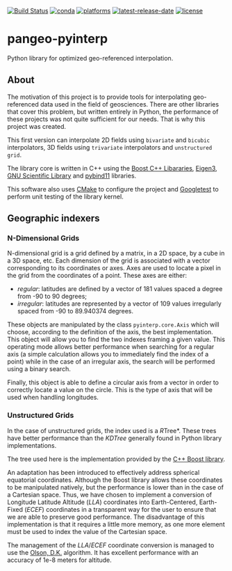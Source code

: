 [![Build Status](https://dev.azure.com/fbriol/pangeo-pyinterp/_apis/build/status/CNES.pangeo-pyinterp?branchName=master)](https://dev.azure.com/fbriol/pangeo-pyinterp/_build/latest?definitionId=2&branchName=master)
[![conda](https://anaconda.org/fbriol/pyinterp/badges/installer/conda.svg?service=github)](https://anaconda.org/fbriol/pyinterp/badges/installer/conda.svg?service=github)
[![platforms](https://anaconda.org/fbriol/pyinterp/badges/platforms.svg?service=github)](https://anaconda.org/fbriol/pyinterp/badges/platforms.svg?service=github)
[![latest-release-date](https://anaconda.org/fbriol/pyinterp/badges/latest_release_date.svg?service=github)](https://anaconda.org/fbriol/pyinterp/badges/latest_release_date.svg?service=github)
[![license](https://anaconda.org/fbriol/pyinterp/badges/license.svg?service=github)](https://anaconda.org/fbriol/pyinterp/badges/license.svg?service=github)


# pangeo-pyinterp
Python library for optimized geo-referenced interpolation.

## About
The motivation of this project is to provide tools for interpolating
geo-referenced data used in the field of geosciences. There are other libraries
that cover this problem, but written entirely in Python, the performance of
these projects was not quite sufficient for our needs. That is why this project
was created.

This first version can interpolate 2D fields using `bivariate` and `bicubic`
interpolators, 3D fields using `trivariate` interpolators and `unstructured grid`.

The library core is written in C++ using the [Boost C++
Libararies](https://www.boost.org/), [Eigen3](http://eigen.tuxfamily.org/),
[GNU Scientific Library](https://www.gnu.org/software/gsl/) and
[pybind11](https://github.com/pybind/pybind11/) libraries.

This software also uses [CMake](https://cmake.org/) to configure the project
and [Googletest](https://github.com/google/googletest) to perform unit testing
of the library kernel.

## Geographic indexers

### N-Dimensional Grids

N-dimensional grid is a grid defined by a matrix, in a 2D space, by a cube in a
3D space, etc. Each dimension of the grid is associated with a vector
corresponding to its coordinates or axes. Axes are used to locate a pixel in
the grid from the coordinates of a point. These axes are either:

* *regular*: latitudes are defined by a vector of 181 values spaced a degree
  from -90 to 90 degrees;
* *irregular*: latitudes are represented by a vector of 109 values
  irregularly spaced from -90 to 89.940374 degrees.

These objects are manipulated by the class `pyinterp.core.Axis` which
will choose, according to the definition of the axis, the best implementation.
This object will allow you to find the two indexes framing a given value. This
operating mode allows better performance when searching for a regular axis (a
simple calculation allows you to immediately find the index of a point) while
in the case of an irregular axis, the search will be performed using a binary
search.

Finally, this object is able to define a circular axis from a vector in order
to correctly locate a value on the circle. This is the type of axis that will
be used when handling longitudes.

### Unstructured Grids

In the case of unstructured grids, the index used is a *R*Tree*. These trees
have better performance than the *KDTree* generally found in Python library
implementations.

The tree used here is the implementation provided by the [C++ Boost
library](https://www.boost.org/doc/libs/1_70_0/libs/geometry/doc/html/geometry/reference/spatial_indexes/boost__geometry__index__rtree.html).

An adaptation has been introduced to effectively address spherical equatorial
coordinates. Although the Boost library allows these coordinates to be
manipulated natively, but the performance is lower than in the case of a
Cartesian space. Thus, we have chosen to implement a conversion of Longitude
Latitude Altitude (*LLA*) coordinates into Earth-Centered, Earth-Fixed (*ECEF*)
coordinates in a transparent way for the user to ensure that we are able to
preserve good performance. The disadvantage of this implementation is that it
requires a little more memory, as one more element must be used to index the
value of the Cartesian space.

The management of the *LLA*/*ECEF* coordinate conversion is managed to use the
[Olson, D.K.](https://ieeexplore.ieee.org/document/481290) algorithm. It has
excellent performance with an accuracy of 1e-8 meters for altitude.


